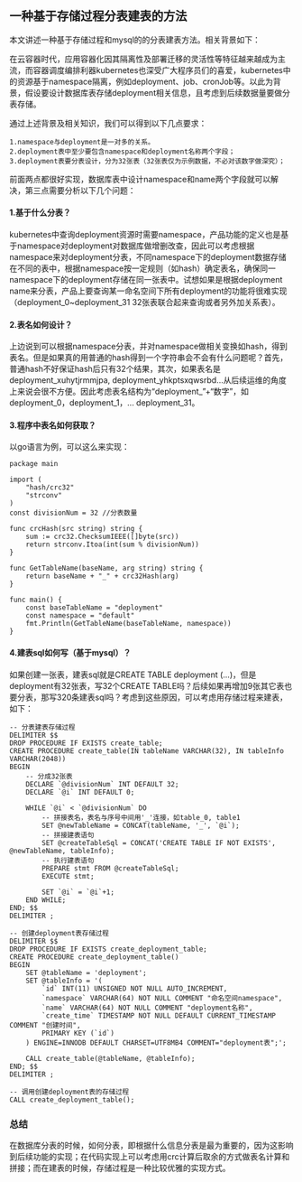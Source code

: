 ## 一种基于存储过程分表建表的方法

本文讲述一种基于存储过程和mysql的的分表建表方法。相关背景如下：

在云容器时代，应用容器化因其隔离性及部署迁移的灵活性等特征越来越成为主流，而容器调度编排利器kubernetes也深受广大程序员们的喜爱，kubernetes中的资源基于namespace隔离，例如deployment、job、cronJob等。以此为背景，假设要设计数据库表存储deployment相关信息，且考虑到后续数据量要做分表存储。

通过上述背景及相关知识，我们可以得到以下几点要求：
```
1.namespace与deployment是一对多的关系。
2.deployment表中至少要包含namespace和deployment名称两个字段；
3.deployment表要分表设计，分为32张表（32张表仅为示例数据，不必对该数字做深究）；
```
前面两点都很好实现，数据库表中设计namespace和name两个字段就可以解决，第三点需要分析以下几个问题：
#### 1.基于什么分表？

kubernetes中查询deployment资源时需要namespace，产品功能的定义也是基于namespace对deployment对数据库做增删改查，因此可以考虑根据namespace来对deployment分表，不同namespace下的deployment数据存储在不同的表中，根据namespace按一定规则（如hash）确定表名，确保同一namespace下的deployment存储在同一张表中。试想如果是根据deployment name来分表，产品上要查询某一命名空间下所有deployment的功能将很难实现（deployment_0~deployment_31 32张表联合起来查询或者另外加关系表）。

#### 2.表名如何设计？

上边说到可以根据namespace分表，并对namespace做相关变换如hash，得到表名。但是如果真的用普通的hash得到一个字符串会不会有什么问题呢？首先，普通hash不好保证hash后只有32个结果，其次，如果表名是deployment_xuhytjrmmjpa, deployment_yhkptsxqwsrbd...从后续运维的角度上来说会很不方便。因此考虑表名结构为“deployment_”+“数字”，如deployment_0，deployment_1，... deployment_31。

#### 3.程序中表名如何获取？

以go语言为例，可以这么来实现：
```
package main

import (
    "hash/crc32"
    "strconv"
)
const divisionNum = 32 //分表数量

func crcHash(src string) string {
    sum := crc32.ChecksumIEEE([]byte(src))
    return strconv.Itoa(int(sum % divisionNum))
}

func GetTableName(baseName, arg string) string {
    return baseName + "_" + crc32Hash(arg)
}

func main() {
    const baseTableName = "deployment"
    const namespace = "default"
    fmt.Println(GetTableName(baseTableName, namespace))
}
```

#### 4.建表sql如何写（基于mysql）？

如果创建一张表，建表sql就是CREATE TABLE deployment (...)，但是deployment有32张表，写32个CREATE TABLE吗？后续如果再增加9张其它表也要分表，那写320条建表sql吗？考虑到这些原因，可以考虑用存储过程来建表，如下：
```
-- 分表建表存储过程
DELIMITER $$
DROP PROCEDURE IF EXISTS create_table;
CREATE PROCEDURE create_table(IN tableName VARCHAR(32), IN tableInfo VARCHAR(2048))
BEGIN
    -- 分成32张表
    DECLARE `@divisionNum` INT DEFAULT 32;
    DECLARE `@i` INT DEFAULT 0;

    WHILE `@i` < `@divisionNum` DO
        -- 拼接表名，表名与序号中间用'_'连接，如table_0, table1
        SET @newTableName = CONCAT(tableName, '_', `@i`);
        -- 拼接建表语句
        SET @createTableSql = CONCAT('CREATE TABLE IF NOT EXISTS', @newTableName, tableInfo);
        -- 执行建表语句
        PREPARE stmt FROM @createTableSql;
        EXECUTE stmt;

        SET `@i` = `@i`+1;
    END WHILE;
END; $$
DELIMITER ;

-- 创建deployment表存储过程
DELIMITER $$
DROP PROCEDURE IF EXISTS create_deployment_table;
CREATE PROCEDURE create_deployment_table()
BEGIN
    SET @tableName = 'deployment';
    SET @tableInfo = '(
        `id` INT(11) UNSIGNED NOT NULL AUTO_INCREMENT,
        `namespace` VARCHAR(64) NOT NULL COMMENT "命名空间namespace",
        `name` VARCHAR(64) NOT NULL COMMENT "deployment名称",
        `create_time` TIMESTAMP NOT NULL DEFAULT CURRENT_TIMESTAMP COMMENT "创建时间",
        PRIMARY KEY (`id`)
    ) ENGINE=INNODB DEFAULT CHARSET=UTF8MB4 COMMENT="deployment表";';

    CALL create_table(@tableName, @tableInfo);
END; $$
DELIMITER ;

-- 调用创建deployment表的存储过程
CALL create_deployment_table();
```

### 总结
在数据库分表的时候，如何分表，即根据什么信息分表是最为重要的，因为这影响到后续功能的实现；在代码实现上可以考虑用crc计算后取余的方式做表名计算和拼接；而在建表的时候，存储过程是一种比较优雅的实现方式。

